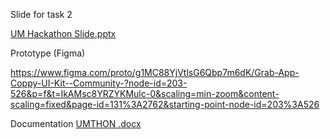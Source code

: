 Slide for task 2

[UM Hackathon Slide.pptx](https://github.com/user-attachments/files/19720392/UM.Hackathon.Slide.pptx)

Prototype (Figma)

https://www.figma.com/proto/g1MC88YjVtlsG6Qbp7m6dK/Grab-App-Coppy-UI-Kit--Community-?node-id=203-526&p=f&t=IkAMsc8YRZYKMulc-0&scaling=min-zoom&content-scaling=fixed&page-id=131%3A2762&starting-point-node-id=203%3A526

Documentation
[UMTHON .docx](https://github.com/user-attachments/files/19728738/UMTHON.docx)
